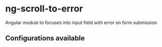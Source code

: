 # ng-scroll-to-error
Angular module to focuses into input field with error on form submission

## Configurations available

